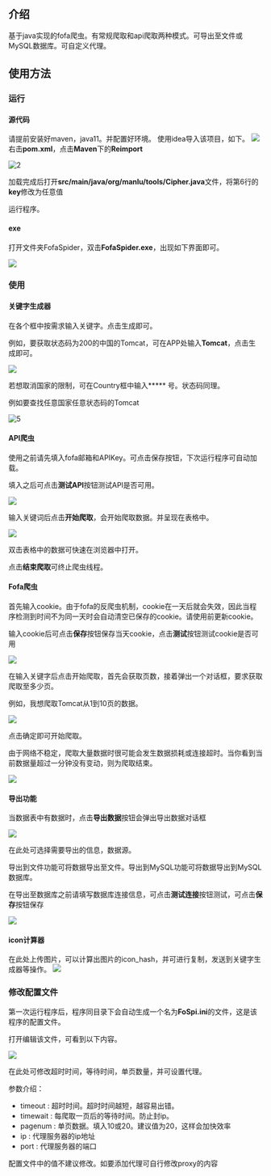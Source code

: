 ## 介绍
基于java实现的fofa爬虫。有常规爬取和api爬取两种模式。可导出至文件或MySQL数据库。可自定义代理。

## 使用方法
### 运行
#### 源代码
请提前安装好maven，java11。并配置好环境。
使用idea导入该项目，如下。
![](/images/1.png)
右击**pom.xml**，点击**Maven**下的**Reimport**

![2](images\2.png)

加载完成后打开**src/main/java/org/manlu/tools/Cipher.java**文件，将第6行的**key**修改为任意值

运行程序。
#### exe

打开文件夹FofaSpider，双击**FofaSpider.exe**，出现如下界面即可。

![](images/3.png)

### 使用
#### 关键字生成器

在各个框中按需求输入关键字。点击生成即可。

例如，要获取状态码为200的中国的Tomcat，可在APP处输入**Tomcat**，点击生成即可。

![](images/4.png)

若想取消国家的限制，可在Country框中输入***** 号。状态码同理。

例如要查找任意国家任意状态码的Tomcat

![5](images/5.png)
#### API爬虫

使用之前请先填入fofa邮箱和APIKey。可点击保存按钮，下次运行程序可自动加载。

填入之后可点击**测试API**按钮测试API是否可用。

![](images/6.png)

输入关键词后点击**开始爬取**，会开始爬取数据。并呈现在表格中。

![](images/7.png)

双击表格中的数据可快速在浏览器中打开。

点击**结束爬取**可终止爬虫线程。

#### Fofa爬虫

首先输入cookie。由于fofa的反爬虫机制，cookie在一天后就会失效，因此当程序检测到时间不为同一天时会自动清空已保存的cookie。请使用前更新cookie。

输入cookie后可点击**保存**按钮保存当天cookie，点击**测试**按钮测试cookie是否可用

![](images/8.png)

在输入关键字后点击开始爬取，首先会获取页数，接着弹出一个对话框，要求获取爬取至多少页。

例如，我想爬取Tomcat从1到10页的数据。

![](images/9.png)

点击确定即可开始爬取。

由于网络不稳定，爬取大量数据时很可能会发生数据损耗或连接超时。当你看到当前数据量超过一分钟没有变动，则为爬取结束。

![](images/10.png)
#### 导出功能

当数据表中有数据时，点击**导出数据**按钮会弹出导出数据对话框

![](images/11.png)

在此处可选择需要导出的信息，数据源。

导出到文件功能可将数据导出至文件。导出到MySQL功能可将数据导出到MySQL数据库。

在导出至数据库之前请填写数据库连接信息，可点击**测试连接**按钮测试，可点击**保存**按钮保存

![](images/12.png)

#### icon计算器
在此处上传图片，可以计算出图片的icon_hash，并可进行复制，发送到关键字生成器等操作。
![](images/14.png)

### 修改配置文件

第一次运行程序后，程序同目录下会自动生成一个名为**FoSpi.ini**的文件，这是该程序的配置文件。

打开编辑该文件，可看到以下内容。

![](images/13.png)

在此处可修改超时时间，等待时间，单页数量，并可设置代理。

参数介绍：

- timeout : 超时时间。超时时间越短，越容易出错。
- timewait : 每爬取一页后的等待时间。防止封ip。
- pagenum : 单页数据。填入10或20。建议值为20，这样会加快效率
- ip : 代理服务器的ip地址
- port : 代理服务器的端口

配置文件中的值不建议修改。如要添加代理可自行修改proxy的内容
